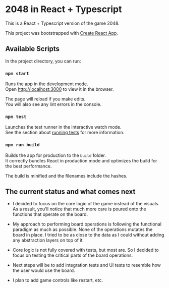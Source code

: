 # 2048 in React + Typescript

This is a React + Typescript version of the game 2048.

This project was bootstrapped with [Create React App](https://github.com/facebook/create-react-app).

## Available Scripts

In the project directory, you can run:

### `npm start`

Runs the app in the development mode.\
Open [http://localhost:3000](http://localhost:3000) to view it in the browser.

The page will reload if you make edits.\
You will also see any lint errors in the console.

### `npm test`

Launches the test runner in the interactive watch mode.\
See the section about [running tests](https://facebook.github.io/create-react-app/docs/running-tests) for more information.

### `npm run build`

Builds the app for production to the `build` folder.\
It correctly bundles React in production mode and optimizes the build for the best performance.

The build is minified and the filenames include the hashes.

## The current status and what comes next

- I decided to focus on the core logic of the game instead of the visuals. As a result, you'll notice that much more care is poured onto the functions that operate on the board.

- My approach to performing board operations is following the functional paradigm as much as possible. None of the operations mutates the board in place. I tried to be as close to the data as I could without adding any abstraction layers on top of it.

- Core logic is not fully covered with tests, but most are. So I decided to focus on testing the critical parts of the board operations.

- Next steps will be to add integration tests and UI tests to resemble how the user would use the board.

- I plan to add game controls like restart, etc.
